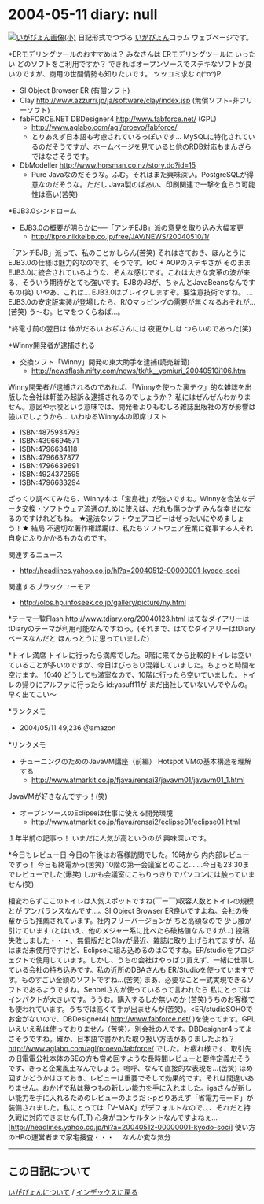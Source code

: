 2004-05-11 diary: null
=====================================================================================================
[![いがぴょん画像(小)](https://igapyon.github.io/diary/images/iga200306s.jpg "いがぴょん")](https://igapyon.github.io/diary/memo/memoigapyon.html) 日記形式でつづる [いがぴょん](https://igapyon.github.io/diary/memo/memoigapyon.html)コラム ウェブページです。

*ERモデリングツールのおすすめは？
みなさんは ERモデリングツールに いったい どのソフトをご利用ですか？ できればオープンソースでステキなソフトが良いのですが、商用の世間情勢も知りたいです。
ツッコミ求む q(^o^)P


* SI Object Browser ER (有償ソフト)
* Clay http://www.azzurri.jp/ja/software/clay/index.jsp (無償ソフト-非フリーソフト)
* fabFORCE.NET DBDesigner4 http://www.fabforce.net/ (GPL)
  * http://www.aglabo.com/agl/proevo/fabforce/
  * とりあえず日本語も考慮されているっぽいです… MySQLに特化されているのだそうですが、ホームページを見ていると他のRDB対応もまんざらではなさそうです。
* DbModeller http://www.horsman.co.nz/story.do?id=15
  * Pure Javaなのだそうな。ふむ。それはまた興味深い。PostgreSQLが得意なのだそうな。ただし Java製のばあい、印刷関連で一撃を食らう可能性は高い(苦笑)


*EJB3.0シンドローム

* EJB3.0の概要が明らかに──「アンチEJB」派の意見を取り込み大幅変更
  * http://itpro.nikkeibp.co.jp/free/JAV/NEWS/20040510/1/

「アンチEJB」派って、私のことかしらん(苦笑) それはさておき、ほんとうにEJB3.0の仕様は魅力的なのです。そうです。IoC + AOPのステキさが そのままEJB3.0に統合されているような、そんな感じです。これは大きな変革の波が来る、そういう期待がとても強いです。EJBのJBが、ちゃんとJavaBeansなんですもの(笑)
いやあ、これは… EJB3.0はブレイクしますぞ。要注意技術ですね。
…EJB3.0の安定版実装が登場したら、R/Oマッピングの需要が無くなるおそれが…(苦笑) う～む。ヒマをつくらねば…。

*終電寸前の翌日は 体がだるい
おぢさんには 夜更かしは つらいのであった(笑)

*Winny開発者が逮捕される

* 交換ソフト「Winny」開発の東大助手を逮捕(読売新聞)
  * http://newsflash.nifty.com/news/tk/tk__yomiuri_20040510i106.htm

Winny開発者が逮捕されるのであれば、「Winnyを使った裏テク」的な雑誌を出版した会社は軒並み起訴＆逮捕されるのでしょうか？ 私にはぜんぜんわかりません。意図や示唆という意味では、開発者よりもむしろ雑誌出版社の方が影響は強いでしょうから… 
いわゆるWinny本の即席リスト

* ISBN:4875934793
* ISBN:4396694571
* ISBN:4796634118
* ISBN:4796637877
* ISBN:4796639691
* ISBN:4924372595
* ISBN:4796633294

ざっくり調べてみたら、Winny本は「宝島社」が強いですね。Winnyを合法なデータ交換・ソフトウェア流通のために使えば、だれも傷つかず みんな幸せになるのですけれどもね。
★違法なソフトウェアコピーはぜったいにやめましょう！★ 結局 不適切な著作権蹂躙は、私たちソフトウェア産業に従事する人それ自身にふりかかるものなのです。

関連するニュース

* http://headlines.yahoo.co.jp/hl?a=20040512-00000001-kyodo-soci

関連するブラックユーモア

* http://olos.hp.infoseek.co.jp/gallery/picture/ny.html


*テーマ一覧Flash
http://www.tdiary.org/20040123.html
はてなダイアリーは tDiaryのテーマが利用可能なんですねっ。(それまで、はてなダイアリーはtDiaryベースなんだと ほんっとうに思っていました)

*トイレ満席
トイレに行ったら満席でした。9階に来てから比較的トイレは空いていることが多いのですが、今日はびっちり混雑していました。ちょっと時間を空けます。
10:40 どうしても満室なので、10階に行ったら空いていました。トイレの帰りにアルファに行ったら id:yasuff11が まだ出社していないんでやんの。早く出てこい～

*ランクメモ

* 2004/05/11 49,236 ＠amazon


*リンクメモ

* チューニングのためのJavaVM講座（前編） Hotspot VMの基本構造を理解する
  * http://www.atmarkit.co.jp/fjava/rensai3/javavm01/javavm01_1.html

JavaVMが好きなんですっ！(笑)


* オープンソースのEclipseは仕事に使える開発環境
  * http://www.atmarkit.co.jp/fjava/rensai2/eclipse01/eclipse01.html

１年半前の記事っ！ いまだに人気が高というのが 興味深いです。

*今日もレビュー日
今日の午後はお客様訪問でした。19時から 内内部レビューですっ！ 今日も終電かっ(苦笑) 10階の第一会議室とのこと…
…今日も23:30までレビューでした(爆笑) しかも会議室にこもりっきりでパソコンには触っていません(笑)

相変わらずここのトイレは人気スポットですね(￣ー￣)収容人数とトイレの規模とが アンバランスなんです…。SI Object Browser ER良いですよね。会社の後輩からも推薦されています。社内フリーバージョンが ちと高額なので 少し腰が引けています (とはいえ、他のメジャー系に比べたら破格値なんですが…) 投稿失敗しました・・・、無償版だとClayが最近、雑誌に取り上げられてますが、私はまだ未使用ですけど、Eclipseに組み込めるのは○ですね。ER/studioをプロジェクトで使用しています。しかし、うちの会社はやっぱり買えず、一緒に仕事している会社の持ち込みです。私の近所のDBAさんも ER/Studioを使っていますです。ものすごい金額のソフトですね…(苦笑) まあ、必要なこと一式実現できるソフトであるようですね。Senbeiさんが使っているって言われたら 私にとってはインパクトが大きいです。ううむ。購入するしか無いのか (苦笑)うちのお客様でも使われています。うちでは高くて手が出ませんが(苦笑)。<ER/studioSOHOでお金がないので、DBDesigner4( http://www.fabforce.net/ )を使ってます。GPLいえいえ私は使っておりません（苦笑）。別会社の人です。DBDesigner4ってよさそうですね。確か、日本語で書かれた取り扱い方法がありましたよね？http://www.aglabo.com/agl/proevo/fabforce/ でした。お疲れ様です、取引先の旧電電公社本体のSEの方も嘗め回すような長時間レビューと要件定義だそうです、きっと企業風土なんでしょう。嗚呼、なんて直接的な表現を…(苦笑) ほめ回すかどうかはさておき、レビューは重要でそして効果的です。それは間違いありません。おかげで私は幾つもの新しい能力を手に入れました。igaさんが新しい能力を手に入れるためのレビューのようだ :-pとりあえず「省電力モード」が装備されました。私にとっては「V-MAX」がデフォルトなので、、、それだと持久戦に対応できません(T_T) 心身がコンサルタントなんですよねぇ…[http://headlines.yahoo.co.jp/hl?a=20040512-00000001-kyodo-soci] 使い方のHPの運営者まで家宅捜査・・・　 なんか変な気分


----------------------------------------------------------------------------------------------------

## この日記について
[いがぴょんについて](http://www.igapyon.jp/igapyon/diary/memo/memoigapyon.html) / [インデックスに戻る](https://igapyon.github.io/diary/idxall.html)
